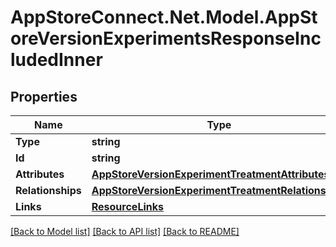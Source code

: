 # AppStoreConnect.Net.Model.AppStoreVersionExperimentsResponseIncludedInner

## Properties

Name | Type | Description | Notes
------------ | ------------- | ------------- | -------------
**Type** | **string** |  | 
**Id** | **string** |  | 
**Attributes** | [**AppStoreVersionExperimentTreatmentAttributes**](AppStoreVersionExperimentTreatmentAttributes.md) |  | [optional] 
**Relationships** | [**AppStoreVersionExperimentTreatmentRelationships**](AppStoreVersionExperimentTreatmentRelationships.md) |  | [optional] 
**Links** | [**ResourceLinks**](ResourceLinks.md) |  | [optional] 

[[Back to Model list]](../README.md#documentation-for-models) [[Back to API list]](../README.md#documentation-for-api-endpoints) [[Back to README]](../README.md)

